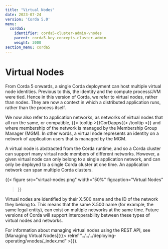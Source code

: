 ```yaml
---
title: "Virtual Nodes"
date: 2023-07-24
version: 'Corda 5.0'
menu:
  corda5:
    identifier: corda5-cluster-admin-vnodes
    parent: corda5-key-concepts-cluster-admin
    weight: 3000
section_menu: corda5
---
```


# Virtual Nodes

From Corda 5 onwards, a single Corda deployment can host multiple virtual node identities. Previous to this, the identity and the compute process/JVM were tied. Hence in this version of Corda, we refer to virtual nodes, rather than nodes. They are now a context in which a distributed application runs, rather than the process itself.

We now also refer to application networks, as networks of virtual nodes that all run the same, or compatible, {{< tooltip >}}CorDapps{{< /tooltip >}} and where membership of the network is managed by the Membership Group Manager (MGM). In other words, a virtual node represents an identity on a network of application users that is managed by the MGM.

A virtual node is abstracted from the Corda runtime, and so a Corda cluster can support many virtual node members of different networks. However, a given virtual node can only belong to a single application network, and can only be deployed to a single Corda cluster at one time. An application network can span multiple Corda clusters.

{{< 
  figure
	 src="virtual-nodes.png"
   width="50%"
	 figcaption="Virtual Nodes"
>}}

Virtual nodes are identified by their X.500 name and the ID of the network they belong to. This means that the same X.500 name (for example, the same legal entity), can exist on multiple networks at the same time. 
Future versions of Corda will support interoperability between these types of virtual nodes and networks. 

For information about managing virtual nodes using the REST API, see [Managing Virtual Nodes]({{< relref "../../../deploying-operating/vnodes/_index.md" >}}).